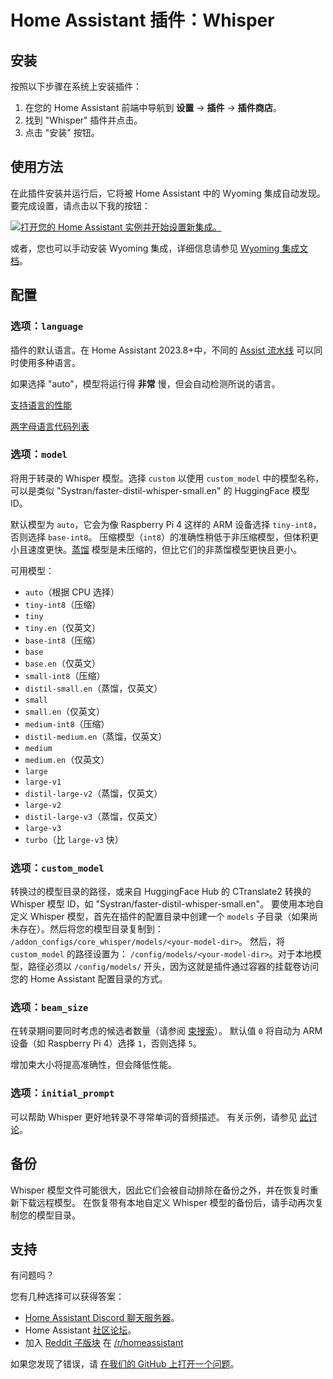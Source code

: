 # Home Assistant 插件：Whisper

## 安装

按照以下步骤在系统上安装插件：

1. 在您的 Home Assistant 前端中导航到 **设置** -> **插件** -> **插件商店**。
2. 找到 "Whisper" 插件并点击。
3. 点击 "安装" 按钮。

## 使用方法

在此插件安装并运行后，它将被 Home Assistant 中的 Wyoming 集成自动发现。要完成设置，请点击以下我的按钮：

[![打开您的 Home Assistant 实例并开始设置新集成。](https://my.home-assistant.io/badges/config_flow_start.svg)](https://my.home-assistant.io/redirect/config_flow_start/?domain=wyoming)

或者，您也可以手动安装 Wyoming 集成，详细信息请参见
[Wyoming 集成文档](https://www.home-assistant.io/integrations/wyoming/)。

## 配置

### 选项：`language`

插件的默认语言。在 Home Assistant 2023.8+中，不同的 [Assist 流水线](https://www.home-assistant.io/voice_control/voice_remote_local_assistant/) 可以同时使用多种语言。

如果选择 "auto"，模型将运行得 **非常** 慢，但会自动检测所说的语言。

[支持语言的性能](https://github.com/openai/whisper#available-models-and-languages)

[两字母语言代码列表](https://en.wikipedia.org/wiki/List_of_ISO_639-1_codes)

### 选项：`model`

将用于转录的 Whisper 模型。选择 `custom` 以使用 `custom_model` 中的模型名称，可以是类似 "Systran/faster-distil-whisper-small.en" 的 HuggingFace 模型 ID。

默认模型为 `auto`，它会为像 Raspberry Pi 4 这样的 ARM 设备选择 `tiny-int8`，否则选择 `base-int8`。
压缩模型（`int8`）的准确性稍低于非压缩模型，但体积更小且速度更快。[蒸馏](https://github.com/huggingface/distil-whisper) 模型是未压缩的，但比它们的非蒸馏模型更快且更小。

可用模型：

- `auto`（根据 CPU 选择）
- `tiny-int8`（压缩）
- `tiny`
- `tiny.en`（仅英文）
- `base-int8`（压缩）
- `base`
- `base.en`（仅英文）
- `small-int8`（压缩）
- `distil-small.en`（蒸馏，仅英文）
- `small`
- `small.en`（仅英文）
- `medium-int8`（压缩）
- `distil-medium.en`（蒸馏，仅英文）
- `medium`
- `medium.en`（仅英文）
- `large`
- `large-v1`
- `distil-large-v2`（蒸馏，仅英文）
- `large-v2`
- `distil-large-v3`（蒸馏，仅英文）
- `large-v3`
- `turbo`（比 `large-v3` 快）

### 选项：`custom_model`

转换过的模型目录的路径，或来自 HuggingFace Hub 的 CTranslate2 转换的 Whisper 模型 ID，如 "Systran/faster-distil-whisper-small.en"。
要使用本地自定义 Whisper 模型，首先在插件的配置目录中创建一个 `models` 子目录（如果尚未存在）。然后将您的模型目录复制到：
`/addon_configs/core_whisper/models/<your-model-dir>`。
然后，将 `custom_model` 的路径设置为：
`/config/models/<your-model-dir>`。对于本地模型，路径必须以 `/config/models/` 开头，因为这就是插件通过容器的挂载卷访问您的 Home Assistant 配置目录的方式。

### 选项：`beam_size`

在转录期间要同时考虑的候选者数量（请参阅 [束搜索](https://en.wikipedia.org/wiki/Beam_search)）。
默认值 `0` 将自动为 ARM 设备（如 Raspberry Pi 4）选择 `1`，否则选择 `5`。

增加束大小将提高准确性，但会降低性能。

### 选项：`initial_prompt`

可以帮助 Whisper 更好地转录不寻常单词的音频描述。
有关示例，请参见 [此讨论](https://github.com/openai/whisper/discussions/963)。

## 备份

Whisper 模型文件可能很大，因此它们会被自动排除在备份之外，并在恢复时重新下载远程模型。
在恢复带有本地自定义 Whisper 模型的备份后，请手动再次复制您的模型目录。

## 支持

有问题吗？

您有几种选择可以获得答案：

- [Home Assistant Discord 聊天服务器][discord]。
- Home Assistant [社区论坛][forum]。
- 加入 [Reddit 子版块][reddit] 在 [/r/homeassistant][reddit]

如果您发现了错误，请 [在我们的 GitHub 上打开一个问题][issue]。

[discord]: https://discord.gg/c5DvZ4e
[forum]: https://community.home-assistant.io
[issue]: https://github.com/home-assistant/addons/issues
[reddit]: https://reddit.com/r/homeassistant
[repository]: https://github.com/hassio-addons/repository